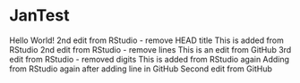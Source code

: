 # JanTest
Hello World!
2nd edit from RStudio - remove HEAD title
This is added from RStudio
2nd edit from RStudio - remove lines
This is an edit from GitHub
3rd edit from RStudio - removed digits
This is added from RStudio again
Adding from RStudio again after adding line in GitHub
Second edit from GitHub

